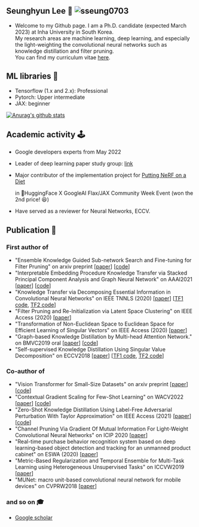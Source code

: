 ## Seunghyun Lee 👋 <img src="https://komarev.com/ghpvc/?username=sseung0703" alt="sseung0703" /> 
- Welcome to my Github page. I am a Ph.D. candidate (expected March 2023) at Inha University in South Korea. <br>
  My research areas are machine learning, deep learning, and especially the light-weighting the convolutional neural networks such as knowledge distillation and filter pruning. <br>
  You can find my curriculum vitae [here](https://docs.google.com/document/d/e/2PACX-1vSyW0NjszxZd_hQAdyuykIQJwOx9GFWXsbXTLCx76AqyPSOBktd-Sg3QeH12wNoTzoxhuygTipTtvam/pub).

## ML libraries 🧱
  - Tensorflow (1.x and 2.x): Professional
  - Pytorch: Upper intermediate
  - JAX: beginner
  
[![Anurag's github stats](https://github-readme-stats.vercel.app/api?username=sseung0703&hide=issues,contribs)](https://github.com/anuraghazra/github-readme-stats)

## Academic activity 🕹
  - Google developers experts from May 2022
  - Leader of deep learning paper study group: [link](https://trello.com/b/vCD6pP9t/paper-study)
  - Major contributor of the implementation project for [Putting NeRF on a Diet](https://github.com/codestella/putting-nerf-on-a-diet)
    
    in 🤗HuggingFace X GoogleAI Flax/JAX Community Week Event (won the 2nd price! 😆)
  - Have served as a reviewer for Neural Networks, ECCV.
    
## Publication 📜
### First author of
  - "Ensemble Knowledge Guided Sub-network Search and Fine-tuning for Filter Pruning" on arxiv preprint [[paper](https://arxiv.org/abs/2203.02651)] [[code](https://github.com/sseung0703/EKG)] 
  - "Interpretable Embedding Procedure Knowledge Transfer via Stacked Principal Component Analysis and Graph Neural Network" on AAAI2021 [[paper](https://arxiv.org/abs/2104.13561)] [[code](https://github.com/sseung0703/IEPKT)]
  - "Knowledge Transfer via Decomposing Essential Information in Convolutional Neural Networks" on IEEE TNNLS (2020) [[paper](https://ieeexplore.ieee.org/document/9222552)] [[TF1 code](https://github.com/sseung0703/KD_methods_with_TF), [TF2 code](https://github.com/sseung0703/Knowledge_distillation_via_TF2.0)]
  - "Filter Pruning and Re-Initialization via Latent Space Clustering" on IEEE Access (2020) [[paper](https://ieeexplore.ieee.org/abstract/document/9223765)]
  - "Transformation of Non-Euclidean Space to Euclidean Space for Efficient Learning of Singular Vectors" on IEEE Access (2020) [[paper](https://ieeexplore.ieee.org/document/9137281)]
  - "Graph-based Knowledge Distillation by Multi-head Attention Network." on BMVC2019 oral [[paper](https://bmvc2019.org/wp-content/uploads/papers/0821-paper.pdf)] [[code](https://github.com/sseung0703/KD_methods_with_TF)]
  - "Self-supervised Knowledge Distillation Using Singular Value Decomposition" on ECCV2018 [[paper](https://openaccess.thecvf.com/content_ECCV_2018/html/SEUNG_HYUN_LEE_Self-supervised_Knowledge_Distillation_ECCV_2018_paper.html)] [[TF1 code](https://github.com/sseung0703/KD_methods_with_TF), [TF2 code](https://github.com/sseung0703/Knowledge_distillation_via_TF2.0)]
  
  


### Co-author of
  - "Vision Transformer for Small-Size Datasets" on arxiv preprint [[paper](https://arxiv.org/abs/2112.13492)] [[code](https://github.com/aanna0701/SPT_LSA_ViT)]
  - "Contextual Gradient Scaling for Few-Shot Learning" on WACV2022 [[paper](https://openaccess.thecvf.com/content/WACV2022/html/Lee_Contextual_Gradient_Scaling_for_Few-Shot_Learning_WACV_2022_paper.html)] [[code](https://github.com/shlee625/CxGrad)]
  - "Zero-Shot Knowledge Distillation Using Label-Free Adversarial Perturbation With Taylor Approximation" on IEEE Access (2021) [[paper](https://ieeexplore.ieee.org/abstract/document/9380328)] [[code](https://github.com/sseung0703/ACCESS_KD)]
  - "Channel Pruning Via Gradient Of Mutual Information For Light-Weight Convolutional Neural Networks" on ICIP 2020 [[paper](https://ieeexplore.ieee.org/abstract/document/9190803)]
  - "Real-time purchase behavior recognition system based on deep learning-based object detection and tracking for an unmanned product cabinet" on ESWA (2020) [[paper](https://www.sciencedirect.com/science/article/pii/S0957417419307808)]
  - "Metric-Based Regularization and Temporal Ensemble for Multi-Task Learning using Heterogeneous Unsupervised Tasks" on ICCVW2019 [[paper](https://ieeexplore.ieee.org/abstract/document/9022628)]
  - "MUNet: macro unit-based convolutional neural network for mobile devices" on CVPRW2018 [[paper](https://openaccess.thecvf.com/content_cvpr_2018_workshops/w33/html/Kim_MUNet_Macro_Unit-Based_CVPR_2018_paper.html)]
 
### and so on 🎓
  - [Google scholar](https://scholar.google.co.kr/citations?user=onGHuFsAAAAJ&hl=en)

